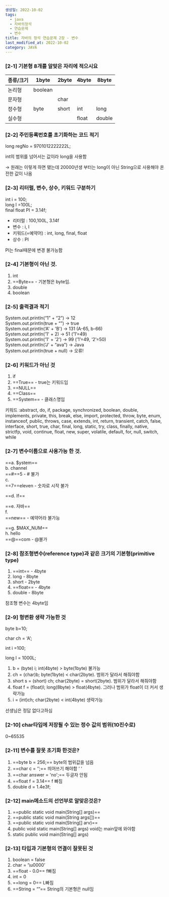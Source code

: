 ```yaml
---
생성일: 2022-10-02
tags:
  - java
  - 자바의정석
  - 연습문제
  - 변수
title: 자바의 정석 연습문제 2장 - 변수
last_modified_at: 2022-10-02
category: JAVA
---
```

### [2-1] 기본형 8개를 알맞은 자리에 적으시요

| 종류/크기 | 1byte   | 2byte | 4byte | 8byte  |
| ----- | ------- | ----- | ----- | ------ |
| 논리형   | boolean |       |       |        |
| 문자형   |         | char  |       |        |
| 정수형   | byte    | short | int   | long   |
| 실수형   |         |       | float | double |

  

### [2-2] 주민등록번호를 초기화하는 코드 적기

long regNo = 9701012222222L;

int의 범위를 넘어서는 값이라 long을 사용함

→ 원래는 이렇게 하면 됐는데 20000년생 부터는 long이 아닌 String으로 사용해야 온전한 값이 나옴

  

### [2-3] 리터럴, 변수, 상수, 키워드 구분하기

int i = 100;  
long l =100L;  
final float PI = 3.14f;  

- 리터럴 : 100,100L, 3.14f
- 변수 : i, l
- 키워드(=예약어) : int, long, final, float
- 상수 : PI

PI는 final때문에 변경 불가능함

  

### [2-4] 기본형이 아닌 것.

1. int
2. ==Byte== - 기본형은 byte임.
3. double
4. boolean

  

### [2-5] 출력결과 적기

System.out.println(“1” + “2”) → 12  
System.out.println(true + “”) → true  
System.out.println(‘A' + 'B') → 131 (A-65, b-66)  
System.out.println('1' + 2) → 51 (’1’=49)  
System.out.println('1' + '2') → 99 (’1’=49, ‘2’=50)  
System.out.println('J' + “ava”) → Java  
System.out.println(true + null) → 오류!  

  

### [2-6] 키워드가 아닌 것

1. if
2. ==True== - true는 키워드임
3. ==NULL==
4. ==Class==
5. ==System== - 클래스명임

키워드 :abstract, do, if, package, synchronized, boolean, double, implements, private, this, break, else, import, protected, throw, byte, enum, instanceof, public, throws, case, extends, int, return, transient, catch, false, interface, short, true, char, final, long, static, try, class, finally, native, strictfp, void, continue, float, new, super, volatile, default, for, null, switch, while

  
### [2-7] 변수이름으로 사용가능 한 것.  

==a. $ystem==  
b. channel  
==#==5 - # 불가  
c.  
==7==eleven - 숫자로 시작 불가  
  
==d. If==  
  
==e. 자바==  
f.  
==new== - 예약어라 불가능  
  
==g. $MAX_NUM==  
h. hello  
==@==com - @불가

  

### [2-8] 참조형변수(reference type)과 같은 크기의 기본형(primitive type)

1. ==int== - 4byte
2. long - 8byte
3. short - 2byte
4. ==float== - 4byte
5. double - 8byte

참조형 변수는 4byte임

  

### [2-9] 형변환 생략 가능한 것

byte b=10;

char ch = ‘A’;

int i =100;

long l = 1000L;

  

1. b = (byte) i; int(4byte) > byte(1byte) 불가능
2. ch = (char)b; byte(1byte) < char(2byte). 범위가 달라서 해줘야함
3. short s = (short) ch; char(2byte) = short(2byte). 범위가 달라서 해줘야함
4. float f = (float)l; long(8byte) > float(4byte). 그러나 범위가 float이 더 커서 생략가능
5. i = (int)ch; char(2byte) < int(4byte) 생략가능

선생님은 정답 없다고하심

  

### [2-10] char타입에 저장될 수 있는 정수 값의 범위(10진수로)

0~65535

  

### [2-11] 변수를 잘못 초기화 한것은?

1. ==byte b = 256;== byte의 범위값을 넘음
2. ==char c = ‘’;== 띄어쓰기 해야함 ‘ ‘
3. ==char answer = 'no';== 두글자 안됨
4. ==float f = 3.14== f 빠짐
5. double d = 1.4e3f;

  

### [2-12] main메소드의 선언부로 알맞은것은?

1. ==public static void main(String[] args)==
2. ==public static void main(String args[])==
3. ==public static void main(String[] arv)==
4. public void static main(String[] args) void는 main앞에 와야함
5. static public void main(String[] args)

  

### [2-13] 타입과 기본형의 연결이 잘못된 것

1. boolean = false
2. char = ‘\u0000’
3. ==float - 0.0== f빠짐
4. int = 0
5. ==long = 0== L빠짐
6. ==String = “”== String의 기본형은 null임